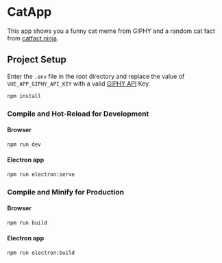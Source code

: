 # CatApp

This app shows you a funny cat meme from GIPHY and a random cat fact from [catfact.ninja](https://catfact.ninja).

## Project Setup

Enter the `.env` file in the root directory and replace the value of `VUE_APP_GIPHY_API_KEY` with a valid [GIPHY API](https://developers.giphy.com/docs/api/#quick-start-guide) Key.

```sh
npm install
```

### Compile and Hot-Reload for Development

#### Browser

```sh
npm run dev
```

#### Electron app

```sh
npm run electron:serve
```

### Compile and Minify for Production

#### Browser

```sh
npm run build
```

#### Electron app

```sh
npm run electron:build
```